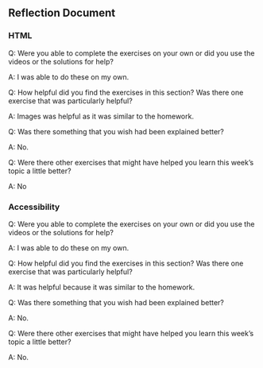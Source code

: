 ## Reflection Document

### HTML

Q: Were you able to complete the exercises on your own or did you use the
videos or the solutions for help?

A: I was able to do these on my own.

Q: How helpful did you find the exercises in this section? Was there one
exercise that was particularly helpful?

A: Images was helpful as it was similar to the homework.

Q: Was there something that you wish had been explained better?

A: No.

Q: Were there other exercises that might have helped you learn this week’s
topic a little better?

A: No

### Accessibility

Q: Were you able to complete the exercises on your own or did you use the
videos or the solutions for help?

A: I was able to do these on my own.

Q: How helpful did you find the exercises in this section? Was there one
exercise that was particularly helpful?

A: It was helpful because it was similar to the homework.

Q: Was there something that you wish had been explained better?

A: No.

Q: Were there other exercises that might have helped you learn this week’s
topic a little better?

A: No.